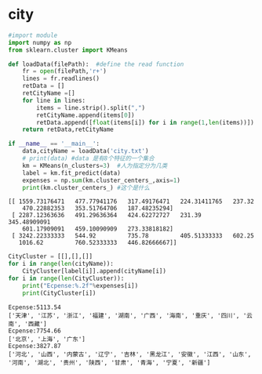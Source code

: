 # city


```python
#import module
import numpy as np
from sklearn.cluster import KMeans
```


```python
def loadData(filePath):  #define the read function
    fr = open(filePath,'r+')
    lines = fr.readlines()
    retData = []
    retCityName =[]
    for line in lines:
        items = line.strip().split(",")
        retCityName.append(items[0])
        retData.append([float(items[i]) for i in range(1,len(items))])
    return retData,retCityName
```


```python
if __name__ == '__main__':
    data,cityName = loadData('city.txt')
    # print(data) #data 是有8个特征的一个集合
    km = KMeans(n_clusters=3)  #人为指定分为几类
    label = km.fit_predict(data)
    expenses = np.sum(km.cluster_centers_,axis=1)
    print(km.cluster_centers_) #这个是什么
```

    [[ 1559.73176471   477.77941176   317.49176471   224.31411765   237.32
        470.22882353   353.51764706   187.48235294]
     [ 2287.12363636   491.29636364   424.62272727   231.39         345.48909091
        601.17909091   459.10090909   273.33818182]
     [ 3242.22333333   544.92         735.78         405.51333333   602.25
       1016.62         760.52333333   446.82666667]]
    


```python
CityCluster = [[],[],[]]
for i in range(len(cityName)):
    CityCluster[label[i]].append(cityName[i])
for i in range(len(CityCluster)):
    print("Ecpense:%.2f"%expenses[i])
    print(CityCluster[i])
```

    Ecpense:5113.54
    ['天津', '江苏', '浙江', '福建', '湖南', '广西', '海南', '重庆', '四川', '云南', '西藏']
    Ecpense:7754.66
    ['北京', '上海', '广东']
    Ecpense:3827.87
    ['河北', '山西', '内蒙古', '辽宁', '吉林', '黑龙江', '安徽', '江西', '山东', '河南', '湖北', '贵州', '陕西', '甘肃', '青海', '宁夏', '新疆']
    


```python

```


```python

```
